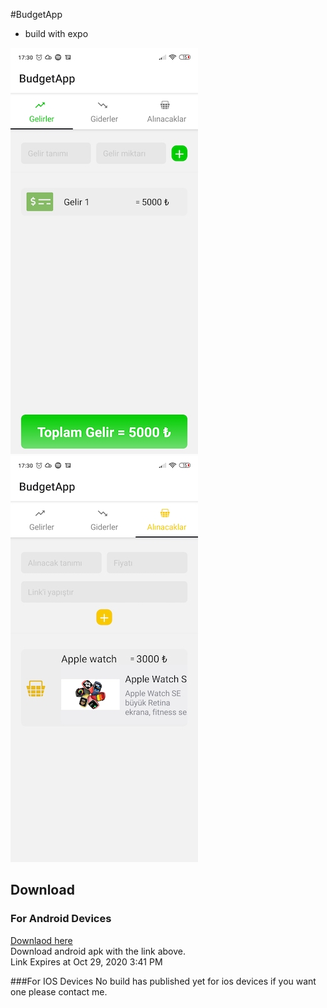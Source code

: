 #BudgetApp
* build with expo

![Sample 1](./assets/images/image2.jpg )
![Sample 3](./assets/images/image1.jpg )
## Download
### For Android Devices
[Downlaod here](https://exp-shell-app-assets.s3.us-west-1.amazonaws.com/android/%40jback/BudgetApp-4483845d49fa482d99638d9e9ab8a963-signed.apk)  
Download android apk with the link above.  
Link Expires at Oct 29, 2020 3:41 PM

###For IOS Devices
No build has published yet for ios devices if you want one please contact me.
